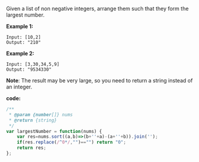 Given a list of non negative integers, arrange them such that they form the largest number.

**Example 1:**
```
Input: [10,2]
Output: "210"
```
**Example 2:**
```
Input: [3,30,34,5,9]
Output: "9534330"
```
**Note**: The result may be very large, so you need to return a string instead of an integer.

**code:**
```js
/**
 * @param {number[]} nums
 * @return {string}
 */
var largestNumber = function(nums) {
    var res=nums.sort((a,b)=>(b+''+a)-(a+''+b)).join('');
    if(res.replace(/^0*/,"")=="") return "0";
    return res;
};

```
